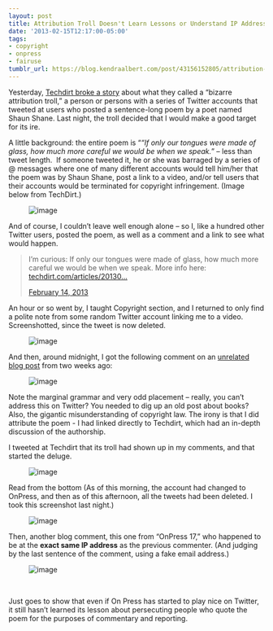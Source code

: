 ```yaml
---
layout: post
title: Attribution Troll Doesn't Learn Lessons or Understand IP Addresses
date: '2013-02-15T12:17:00-05:00'
tags:
- copyright
- onpress
- fairuse
tumblr_url: https://blog.kendraalbert.com/post/43156152805/attribution-troll-invades
---
```

Yesterday, [Techdirt broke a story](http://www.techdirt.com/articles/20130211/20400521946/bizarre-attribution-troll-bullies-twitter-users-into-compliance-with-baseless-legal-threats.shtml) about what they called a “bizarre attribution troll,” a person or persons with a series of Twitter accounts that tweeted at users who posted a sentence-long poem by a poet named Shaun Shane. Last night, the troll decided that I would make a good target for its ire.

A little background: the entire poem is “_“If only our tongues were made of glass, how much more careful we would be when we speak._” – less than tweet length.&nbsp; If someone tweeted it, he or she was barraged by a series of @ messages where one of many different accounts would tell him/her that the poem was by Shaun Shane, post a link to a video, and/or tell users that their accounts would be terminated for copyright infringement. (Image below from TechDirt.)<!-- more -->

<figure class="tmblr-full" data-orig-height="750" data-orig-width="500"><img alt="image" src="https://66.media.tumblr.com/8687758db74ac88567e9f0f32d9bdbf0/1b8dd80133db9fca-48/s540x810/4d47ef5633f472e3d26df6440f7c2f29bd86a2f4.png" data-orig-height="750" data-orig-width="500"></figure>

And of course, I couldn’t leave well enough alone – so I, like a hundred other Twitter users, posted the poem, as well as a comment and a link to see what would happen. &nbsp;

> I’m curious: If only our tongues were made of glass, how much more careful we would be when we speak. More info here: [techdirt.com/articles/20130…](http://t.co/qWoTwnSH "http://www.techdirt.com/articles/20130211/20400521946/bizarre-attribution-troll-bullies-twitter-users-into-compliance-with-baseless-legal-threats.shtml")
> 
> [February 14, 2013](https://twitter.com/KendraSerra/status/302194328430850049)

<script charset="utf-8" src="//platform.twitter.com/widgets.js" type="text/javascript"></script>

An hour or so went by, I taught Copyright section, and I returned to only find a polite note from some random Twitter account linking me to a video. Screenshotted, since the tweet is now deleted.&nbsp;<figure class="tmblr-full" data-orig-height="82" data-orig-width="500"><img alt="image" src="https://66.media.tumblr.com/f41a73c6a8b3ef38b4ab5f83b1945ce6/1b8dd80133db9fca-a3/s540x810/f2ee636002f2f3f1ec321e9cc1d24dd59e0364e7.png" data-orig-height="82" data-orig-width="500"></figure>

And then, around midnight, I got the following comment on an [unrelated blog post](http://www.kendraalbert.com/2020/07/11/2013-01-29-two-weeks-of-books-an-update.html)&nbsp;from two weeks ago:

<figure class="tmblr-full" data-orig-height="214" data-orig-width="500"><img alt="image" src="https://66.media.tumblr.com/d97fd50ef612043f9d1bfe9bd3114261/1b8dd80133db9fca-b6/s540x810/e59e0f2968a3e4afcdb12f8c1a0a9b49e2f4ce1e.png" data-orig-height="214" data-orig-width="500"></figure>

Note the marginal grammar and very odd placement – really, you can’t address this on Twitter? You needed to dig up an old post about books? Also, the gigantic misunderstanding of copyright law. The irony is that I did attribute the poem - I had linked directly to Techdirt, which had an in-depth discussion of the authorship.

I tweeted at Techdirt that its troll had shown up in my comments, and that started the deluge.

<figure class="tmblr-full" data-orig-height="399" data-orig-width="500"><img alt="image" src="https://66.media.tumblr.com/97ad999507ac23eb65eea101833f4805/1b8dd80133db9fca-58/s540x810/f3e5219211c4623a1692d0773cfcb52baad0a424.png" data-orig-height="399" data-orig-width="500"></figure>

Read from the bottom (As of this morning, the account had changed to OnPress, and then as of this afternoon, all the tweets had been deleted. I took this screenshot last night.)

<figure class="tmblr-full" data-orig-height="588" data-orig-width="500"><img alt="image" src="https://66.media.tumblr.com/ca4d4bb5dc06a71d7d987ff11f4729ff/1b8dd80133db9fca-25/s540x810/7d72ec258cc222ab21e49286fc1decf9954b6fdb.png" data-orig-height="588" data-orig-width="500"></figure>

Then, another blog comment, this one from “OnPress 17,” who happened to be at the **exact same IP address** as the previous commenter. (And judging by the last sentence of the comment, using a fake email address.)

<figure class="tmblr-full" data-orig-height="353" data-orig-width="500"><img alt="image" src="https://66.media.tumblr.com/b29a7a88764aa8811df6c995fb48e257/1b8dd80133db9fca-75/s540x810/c3e227a36b21c2d4129f99c3628391f5a31ff576.png" data-orig-height="353" data-orig-width="500"></figure>&nbsp;

Just goes to show that even if On Press has started to play nice on Twitter, it still hasn’t learned its lesson about persecuting people who quote the poem for the purposes of commentary and reporting.&nbsp;


